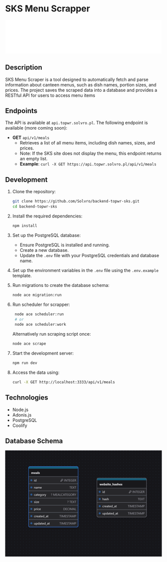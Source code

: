 # SKS Menu Scrapper

![Banner](./assets/solvro.png)

## Description

SKS Menu Scraper is a tool designed to automatically fetch and parse information about canteen menus, such as dish names, portion sizes, and prices. The project saves the scraped data into a database and provides a RESTful API for users to access menu items

## Endpoints

The API is available at `api.topwr.solvro.pl`. The following endpoint is available (more coming soon):

- **GET** `api/v1/meals`
  - Retrieves a list of all menu items, including dish names, sizes, and prices.
  - Note: If the SKS site does not display the menu, this endpoint returns an empty list.
  - **Example**: `curl -X GET https://api.topwr.solvro.pl/api/v1/meals`

## Development

1. Clone the repository:

   ```bash
   git clone https://github.com/Solvro/backend-topwr-sks.git
   cd backend-topwr-sks
   ```

2. Install the required dependencies:

   ```bash
   npm install
   ```

3. Set up the PostgreSQL database:

   - Ensure PostgreSQL is installed and running.
   - Create a new database.
   - Update the `.env` file with your PostgreSQL credentials and database name.

4. Set up the environment variables in the `.env` file using the `.env.example` template.

5. Run migrations to create the database schema:

   ```bash
   node ace migration:run
   ```

6. Run scheduler for scrapper:

   ```bash
    node ace scheduler:run
    # or
    node ace scheduler:work
   ```

   Alternatively run scraping script once:

   ```bash
   node ace scrape
   ```

7. Start the development server:

   ```bash
   npm run dev
   ```

8. Access the data using:

   ```bash
   curl -X GET http://localhost:3333/api/v1/meals
   ```

## Technologies

- Node.js
- Adonis.js
- PostgreSQL
- Coolify

## Database Schema

![schema](./assets/schema.png)
